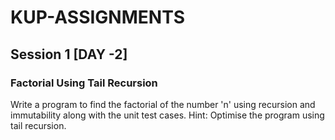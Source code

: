 # KUP-ASSIGNMENTS

## Session 1 [DAY -2]

### Factorial Using Tail Recursion

Write a program to find the factorial of the number 'n' using recursion and immutability along with the unit test cases.
Hint: Optimise the program using tail recursion.

